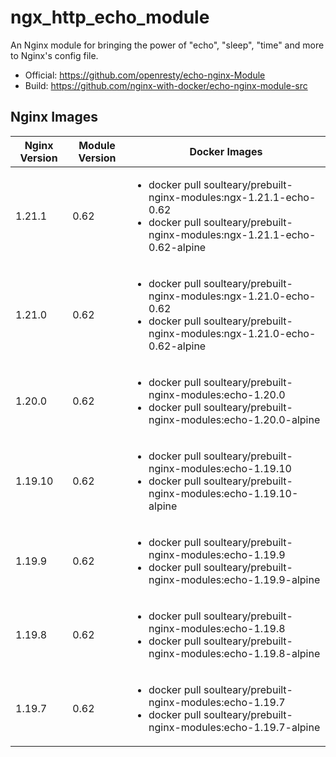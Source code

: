 # ngx_http_echo_module

An Nginx module for bringing the power of "echo", "sleep", "time" and more to Nginx's config file.

- Official: https://github.com/openresty/echo-nginx-Module
- Build: https://github.com/nginx-with-docker/echo-nginx-module-src
## Nginx Images

<table>
    <thead>
        <tr>
            <th>Nginx Version</th>
            <th>Module Version</th>
            <th>Docker Images</th>
        </tr>
    </thead>
    <tbody>
        <tr>
            <td>1.21.1</td>
            <td>0.62</td>
            <td><ul>
                <li>docker pull soulteary/prebuilt-nginx-modules:ngx-1.21.1-echo-0.62</li>
                <li>docker pull soulteary/prebuilt-nginx-modules:ngx-1.21.1-echo-0.62-alpine</li>
            </ul></td>
        </tr>
        <tr>
            <td>1.21.0</td>
            <td>0.62</td>
            <td><ul>
                <li>docker pull soulteary/prebuilt-nginx-modules:ngx-1.21.0-echo-0.62</li>
                <li>docker pull soulteary/prebuilt-nginx-modules:ngx-1.21.0-echo-0.62-alpine</li>
            </ul></td>
        </tr>
        <tr>
            <td>1.20.0</td>
            <td>0.62</td>
            <td><ul>
                <li>docker pull soulteary/prebuilt-nginx-modules:echo-1.20.0</li>
                <li>docker pull soulteary/prebuilt-nginx-modules:echo-1.20.0-alpine</li>
            </ul></td>
        </tr>
        <tr>
            <td>1.19.10</td>
            <td>0.62</td>
            <td><ul>
                <li>docker pull soulteary/prebuilt-nginx-modules:echo-1.19.10</li>
                <li>docker pull soulteary/prebuilt-nginx-modules:echo-1.19.10-alpine</li>
            </ul></td>
        </tr>
        <tr>
            <td>1.19.9</td>
            <td>0.62</td>
            <td><ul>
                <li>docker pull soulteary/prebuilt-nginx-modules:echo-1.19.9</li>
                <li>docker pull soulteary/prebuilt-nginx-modules:echo-1.19.9-alpine</li>
            </ul></td>
        </tr>
        <tr>
            <td>1.19.8</td>
            <td>0.62</td>
            <td><ul>
                <li>docker pull soulteary/prebuilt-nginx-modules:echo-1.19.8</li>
                <li>docker pull soulteary/prebuilt-nginx-modules:echo-1.19.8-alpine</li>
            </ul></td>
        </tr>
        <tr>
            <td>1.19.7</td>
            <td>0.62</td>
            <td><ul>
                <li>docker pull soulteary/prebuilt-nginx-modules:echo-1.19.7</li>
                <li>docker pull soulteary/prebuilt-nginx-modules:echo-1.19.7-alpine</li>
            </ul></td>
        </tr>
    </tbody>
</table>
